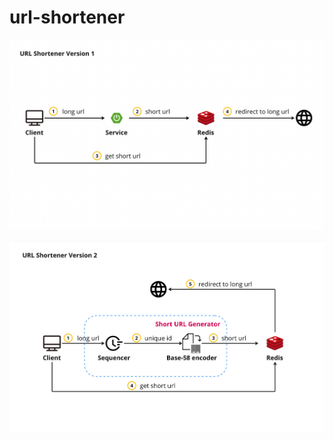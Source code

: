 # url-shortener

![url-shortener-v1](./images/url-shortener-v1.png)

![url-shortenr-v2](./images/url-shortenr-v2.png)
